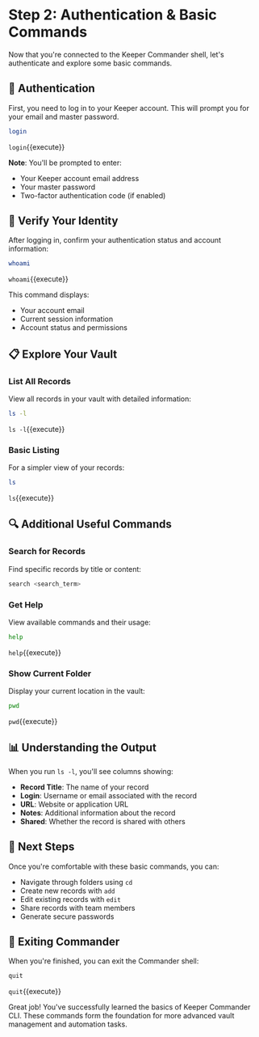 # Step 2: Authentication & Basic Commands

Now that you're connected to the Keeper Commander shell, let's authenticate and explore some basic commands.

## 🔐 Authentication

First, you need to log in to your Keeper account. This will prompt you for your email and master password.

```bash
login
```
`login`{{execute}}

**Note**: You'll be prompted to enter:
- Your Keeper account email address
- Your master password
- Two-factor authentication code (if enabled)

## 👤 Verify Your Identity

After logging in, confirm your authentication status and account information:

```bash
whoami
```
`whoami`{{execute}}

This command displays:
- Your account email
- Current session information
- Account status and permissions

## 📋 Explore Your Vault

### List All Records
View all records in your vault with detailed information:

```bash
ls -l
```
`ls -l`{{execute}}

### Basic Listing
For a simpler view of your records:

```bash
ls
```
`ls`{{execute}}

## 🔍 Additional Useful Commands

### Search for Records
Find specific records by title or content:

```bash
search <search_term>
```

### Get Help
View available commands and their usage:

```bash
help
```
`help`{{execute}}

### Show Current Folder
Display your current location in the vault:

```bash
pwd
```
`pwd`{{execute}}

## 📊 Understanding the Output

When you run `ls -l`, you'll see columns showing:
- **Record Title**: The name of your record
- **Login**: Username or email associated with the record
- **URL**: Website or application URL
- **Notes**: Additional information about the record
- **Shared**: Whether the record is shared with others

## 🎯 Next Steps

Once you're comfortable with these basic commands, you can:
- Navigate through folders using `cd`
- Create new records with `add`
- Edit existing records with `edit`
- Share records with team members
- Generate secure passwords

## 🚪 Exiting Commander

When you're finished, you can exit the Commander shell:

```bash
quit
```
`quit`{{execute}}

Great job! You've successfully learned the basics of Keeper Commander CLI. These commands form the foundation for more advanced vault management and automation tasks.
